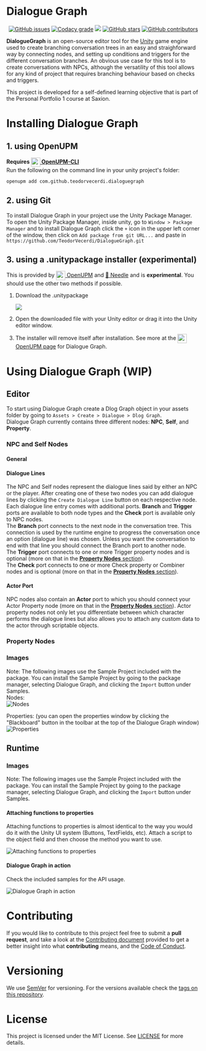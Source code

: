 # Dialogue Graph
<p align="center">
<!--Issues--><a href="https://github.com/TeodorVecerdi/DialogueGraph/issues"><img alt="GitHub issues" src="https://img.shields.io/github/issues-raw/TeodorVecerdi/DialogueGraph?color=e62c0b&label=issues"></a>
<!--Code Quality--><a href="https://www.codacy.com/gh/TeodorVecerdi/DialogueGraph/dashboard?utm_source=github.com&amp;utm_medium=referral&amp;utm_content=TeodorVecerdi/DialogueGraph&amp;utm_campaign=Badge_Grade"><img alt="Codacy grade" src="https://app.codacy.com/project/badge/Grade/3306f4b963fa4cad9e904bb85265f0ef"></a>
<!--OpenUPM--><a href="https://openupm.com/packages/com.github.teodorvecerdi.dialoguegraph/"><img src="https://img.shields.io/npm/v/com.github.teodorvecerdi.dialoguegraph?label=openupm&amp;registry_uri=https://package.openupm.com" /></a>
<!--Stars--><a href="https://github.com/TeodorVecerdi/DialogueGraph/stargazers"><img alt="GitHub stars" src="https://img.shields.io/github/stars/TeodorVecerdi/DialogueGraph?color=FFD700"></a>
<!--Contributors--><a href="https://github.com/TeodorVecerdi/DialogueGraph/graphs/contributors"><img alt="GitHub contributors" src="https://img.shields.io/github/contributors-anon/TeodorVecerdi/DialogueGraph?color=009a00"></a>
</p>

<b>DialogueGraph</b> is an open-source editor tool for the [Unity](https://unity.com/) game engine used to create branching conversation trees in an easy and straighforward way by connecting nodes, and setting up conditions and triggers for the different conversation branches. An obvious use case for this tool is to create conversations with NPCs, although the versatility of this tool allows for any kind of project that requires branching behaviour based on checks and triggers.

This project is developed for a self-defined learning objective that is part of the Personal Portfolio 1 course at Saxion.

# Installing Dialogue Graph
## 1. using OpenUPM
**Requires [<img src="Github~/resources/openupm-icon-64.png" height="24px" align="center"/> OpenUPM-CLI][openupm-cli]**  
Run the following on the command line in your unity project's folder:

```sh
openupm add com.github.teodorvecerdi.dialoguegraph
```

## 2. using Git
To install Dialogue Graph in your project use the Unity Package Manager.  
To open the Unity Package Manager, inside unity, go to `Window > Package Manager` and to install Dialogue Graph click the `+` icon in the upper left corner of the window, then click on `Add package from git URL...` and paste in `https://github.com/TeodorVecerdi/DialogueGraph.git`

## 3. using a .unitypackage installer **(experimental)**
This is provided by [<img src="Github~/resources/openupm-icon-64.png" height="24px" align="center"/> OpenUPM](https://openupm.com) and [🌵 Needle](https://package-installer.glitch.me/) and is **experimental**. You should use the other two methods if possible.  
1. Download the .unitypackage  

    [![](Github~/resources/openupm_get_unitypackage.svg)](https://package-installer.glitch.me/v1/installer/OpenUPM/com.github.teodorvecerdi.dialoguegraph?registry=https%3A%2F%2Fpackage.openupm.com) 

2. Open the downloaded file with your Unity editor or drag it into the Unity editor window.
3. The installer will remove itself after installation.
See more at the [<img src="Github~/resources/openupm-icon-64.png" height="24px" align="center"/> OpenUPM page](https://openupm.com/packages/com.github.teodorvecerdi.dialoguegraph/) for Dialogue Graph.


# Using Dialogue Graph (WIP)
## Editor
To start using Dialogue Graph create a Dlog Graph object in your assets folder by going to `Assets > Create > Dialogue > Dlog Graph`.  
Dialogue Graph currently contains three different nodes: **NPC**, **Self**, and **Property**.
### NPC and Self Nodes
#### General
#### Dialogue Lines
The NPC and Self nodes represent the dialogue lines said by either an NPC or the player. After creating one of these two nodes you can add dialogue lines by clicking the `Create Dialogue Line` button on each respective node.  
Each dialogue line entry comes with additional ports. **Branch** and **Trigger** ports are available to both node types and the **Check** port is available only to NPC nodes.  
The **Branch** port connects to the next node in the conversation tree. This connection is used by the runtime engine to progress the conversation once an option (dialogue line) was chosen. Unless you want the conversation to end with that line you should connect the Branch port to another node.  
The **Trigger** port connects to one or more Trigger property nodes and is optional (more on that in the [**Property Nodes** section](#property-nodes)).  
The **Check** port connects to one or more Check property or Combiner nodes and is optional (more on that in the [**Property Nodes** section](#property-nodes)).
#### Actor Port
NPC nodes also contain an **Actor** port to which you should connect your Actor Property node (more on that in the [**Property Nodes** section](#property-nodes)). Actor property nodes not only let you differentiate between which character performs the dialogue lines but also allows you to attach any custom data to the actor through scriptable objects.
### Property Nodes
### Images
Note: The following images use the Sample Project included with the package. You can install the Sample Project by going to the package manager, selecting Dialogue Graph, and clicking the `Import` button under Samples.  
Nodes:  
![Nodes](Github~/resources/DialogueGraph_demo_graph.png)  

Properties: (you can open the properties window by clicking the "Blackboard" button in the toolbar at the top of the Dialogue Graph window)  
![Properties](Github~/resources/DialogueGraph_demo_properties.png)  

## Runtime
### Images
Note: The following images use the Sample Project included with the package. You can install the Sample Project by going to the package manager, selecting Dialogue Graph, and clicking the `Import` button under Samples.  
#### Attaching functions to properties
Attaching functions to properties is almost identical to the way you would do it with the Unity UI system (Buttons, TextFields, etc). Attach a script to the object field and then choose the method you want to use.  

![Attaching functions to properties](Github~/resources/DialogueGraph_demo_functions.gif)  
#### Dialogue Graph in action
Check the included samples for the API usage.  

![Dialogue Graph in action](Github~/resources/DialogueGraph_demo_sample.gif)  

# Contributing
If you would like to contribute to this project feel free to submit a **pull request**, and take a look at the 
[Contributing document](https://github.com/TeodorVecerdi/DialogueGraph/blob/master/Github~/CONTRIBUTING.md "CONTRIBUTING.md") provided to get a better insight into what **contributing** means, and the [Code of Conduct](https://github.com/TeodorVecerdi/DialogueGraph/blob/master/Github~/CODE_OF_CONDUCT.md).

# Versioning
We use [SemVer](http://semver.org/) for versioning. For the versions available check the [tags on this repository](https://github.com/TeodorVecerdi/DialogueGraph/tags).

# License
This project is licensed under the MIT License. See [LICENSE](https://github.com/TeodorVecerdi/DialogueGraph/blob/master/LICENSE) for more details.

[openupm-cli]: https://openupm.com/docs/getting-started.html#installing-openupm-cli
